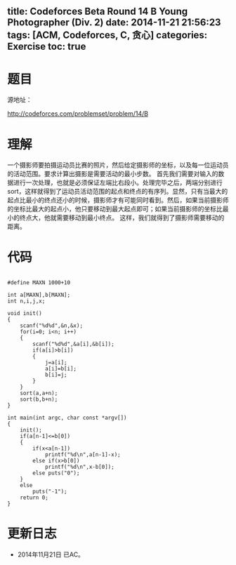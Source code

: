 title: Codeforces Beta Round 14 B Young Photographer (Div. 2)
date: 2014-11-21 21:56:23
tags: [ACM, Codeforces, C, 贪心]
categories: Exercise
toc: true
---
# 题目
源地址：

http://codeforces.com/problemset/problem/14/B

# 理解
一个摄影师要拍摄运动员比赛的照片，然后给定摄影师的坐标，以及每一位运动员的活动范围。要求计算出摄影是需要活动的最小步数。
首先我们需要对输入的数据进行一次处理，也就是必须保证左端比右段小。处理完毕之后，两端分别进行sort，这样就得到了运动员活动范围的起点和终点的有序列。显然，只有当最大的起点比最小的终点还小的时候，摄影师才有可能同时看到。然后，如果当前摄影师的坐标比最大的起点小，他只要移动到最大起点即可；如果当前摄影师的坐标比最小的终点大，他就需要移动到最小终点。
这样，我们就得到了摄影师需要移动的距离。

<!-- more -->

# 代码

```

#define MAXN 1000+10

int a[MAXN],b[MAXN];
int n,i,j,x;

void init()
{
    scanf("%d%d",&n,&x);
    for(i=0; i<n; i++)
    {
        scanf("%d%d",&a[i],&b[i]);
        if(a[i]>b[i])
        {
            j=a[i];
            a[i]=b[i];
            b[i]=j;
        }
    }
    sort(a,a+n);
    sort(b,b+n);
}

int main(int argc, char const *argv[])
{
    init();
    if(a[n-1]<=b[0])
    {
        if(x<a[n-1])
            printf("%d\n",a[n-1]-x);
        else if(x>b[0])
            printf("%d\n",x-b[0]);
        else puts("0");
    }
    else
        puts("-1");
    return 0;
}

```

# 更新日志
- 2014年11月21日 已AC。
